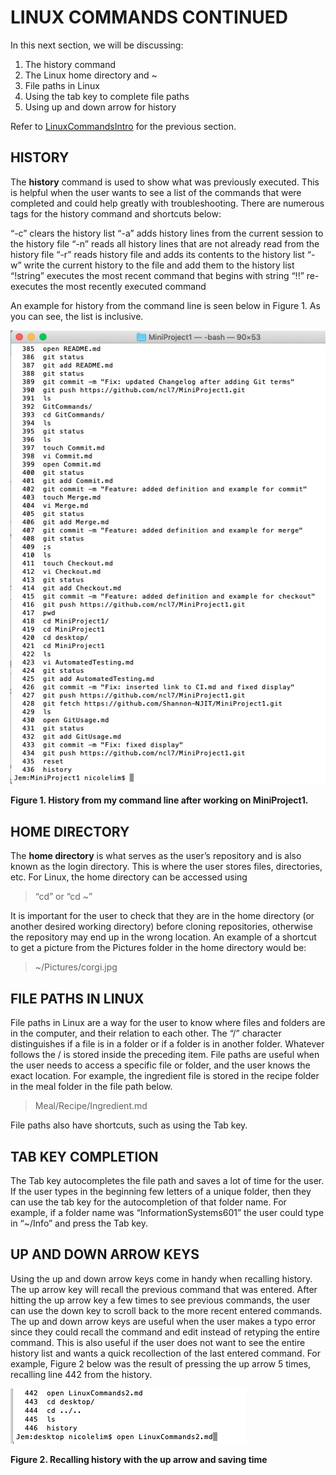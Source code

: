 # LINUX COMMANDS CONTINUED

In this next section, we will be discussing:

1. The history command
2. The Linux home directory and ~
3. File paths in Linux
4. Using the tab key to complete file paths
5. Using up and down arrow for history

Refer to [LinuxCommandsIntro](https://github.com/Shannon-NJIT/MiniProject1/blob/master/LinuxCommands/LinuxCommandsIntro.md) for the previous section.


## HISTORY

The **history** command is used to show what was previously executed. This is helpful when the user wants to see a list of the commands that were completed and could help greatly with troubleshooting. There are numerous tags for the history command and shortcuts below:

“-c” clears the history list
“-a” adds history lines from the current session to the history file
“-n” reads all history lines that are not already read from the history file
“-r” reads history file and adds its contents to the history list
“-w” write the current history to the file and add them to the history list
“!string” executes the most recent command that begins with string
“!!” re-executes the most recently executed command

An example for history from the command line is seen below in Figure 1. As you can see, the list is inclusive.

![](https://github.com/Shannon-NJIT/MiniProject1/blob/master/images/images/LinuxCommands/history.png)

**Figure 1. History from my command line after working on MiniProject1.**




## HOME DIRECTORY

The **home directory** is what serves as the user’s repository and is also known as the login directory. This is where the user stores files, directories, etc. For Linux, the home directory can be accessed using 

> “cd” or “cd ~” 

It is important for the user to check that they are in the home directory (or another desired working directory) before cloning repositories, otherwise the repository may end up in the wrong location. An example of a shortcut to get a picture from the Pictures folder in the home directory would be: 

> ~/Pictures/corgi.jpg 




## FILE PATHS IN LINUX

File paths in Linux are a way for the user to know where files and folders are in the computer, and their relation to each other. The “/” character distinguishes if a file is in a folder or if a folder is in another folder. Whatever follows the / is stored inside the preceding item. File paths are useful when the user needs to access a specific file or folder, and the user knows the exact location. For example, the ingredient file is stored in the recipe folder in the meal folder in the file path below.

> Meal/Recipe/Ingredient.md

File paths also have shortcuts, such as using the Tab key.




## TAB KEY COMPLETION

The Tab key autocompletes the file path and saves a lot of time for the user. If the user types in the beginning few letters of a unique folder, then they can use the tab key for the autocompletion of that folder name. For example, if a folder name was “InformationSystems601” the user could type in “~/Info” and press the Tab key.



## UP AND DOWN ARROW KEYS

Using the up and down arrow keys come in handy when recalling history. The up arrow key will recall the previous command that was entered. After hitting the up arrow key a few times to see previous commands, the user can use the down key to scroll back to the more recent entered commands. The up and down arrow keys are useful when the user makes a typo error since they could recall the command and edit instead of retyping the entire command. This is also useful if the user does not want to see the entire history list and wants a quick recollection of the last entered command. For example, Figure 2 below was the result of pressing the up arrow 5 times, recalling line 442 from the history.

![](https://github.com/Shannon-NJIT/MiniProject1/blob/master/images/images/LinuxCommands/uparrow.png)

**Figure 2. Recalling history with the up arrow and saving time**


